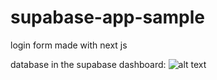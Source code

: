# supabase-app-sample
login form made with next js

database in the supabase dashboard:
![alt text](https://github.com/thusharkn/supabase-app-sample/blob/main/screenshot(2).png?raw=true)
